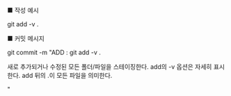 ■ 작성 예시

git add -v .

■ 커밋 메시지

git commit -m "ADD : git add -v . 

새로 추가되거나 수정된 모든 폴더/파일을 스테이징한다.
add의 -v 옵션은 자세히 표시한다.
add 뒤의 .이 모든 파일을 의미한다.

"